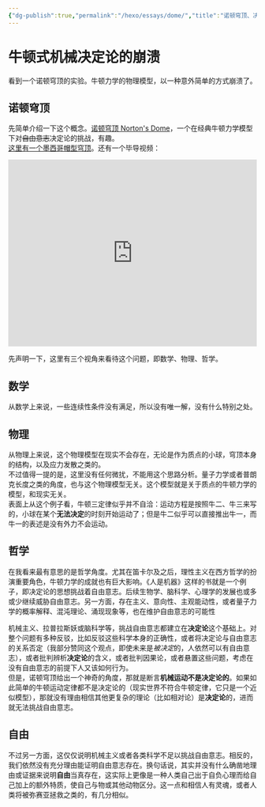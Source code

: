 ```yaml
---
{"dg-publish":true,"permalink":"/hexo/essays/dome/","title":"诺顿穹顶、决定论与自由意志","tags":["science","philosophy","life","free"],"created":"2025-06-16T14:31:18.937+08:00"}
---
```



# 牛顿式机械决定论的崩溃

看到一个诺顿穹顶的实验。牛顿力学的物理模型，以一种意外简单的方式崩溃了。

## 诺顿穹顶

先简单介绍一下这个概念。[诺顿穹顶 Norton's Dome](https://www.zhihu.com/question/397610640/answer/2617547404)，一个在经典牛顿力学模型下对<s>自由意志</s>决定论的挑战，有趣。  
[这里有一个墨西哥帽型穹顶](https://www.douban.com/note/836428024/?_i=8594614QoOgRwS)。还有一个毕导视频：

<div style="position: relative; width: 100%; height: 0; padding-bottom: 75%;"><iframe src="https://player.bilibili.com/player.html?isOutside=true&aid=707821752&bvid=BV18Q4y1E7i7&cid=1381483446&p=1&autoplay=0" scrolling="no" border="0" frameborder="no" framespacing="0" allowfullscreen="true" style="position: absolute; width: 100%; height: 100%; left: 0; top: 0;"> </iframe></div>

先声明一下，这里有三个视角来看待这个问题，即数学、物理、哲学。

## 数学

从数学上来说，一些连续性条件没有满足，所以没有唯一解，没有什么特别之处。

## 物理

从物理上来说，这个物理模型在现实不会存在，无论是作为质点的小球，穹顶本身的结构，以及应力发散之类的。  
不过值得一提的是，这里没有任何微扰，不能用这个思路分析。量子力学或者普朗克长度之类的角度，也与这个物理模型无关。这个模型就是关于质点的牛顿力学的模型，和现实无关。  
表面上从这个例子看，牛顿三定律似乎并不自洽：运动方程是按照牛二、牛三来写的，小球在某个**无法决定**的时刻开始运动了；但是牛二似乎可以直接推出牛一，而牛一的表述是没有外力不会运动。

## 哲学

在我看来最有意思的是哲学角度。尤其在笛卡尔及之后，理性主义在西方哲学的扮演重要角色，牛顿力学的成就也有巨大影响。《人是机器》这样的书就是一个例子，即决定论的思想挑战着自由意志。后续生物学、脑科学、心理学的发展也或多或少继续威胁自由意志。另一方面，存在主义、意向性、主观能动性，或者量子力学的概率解释、混沌理论、涌现现象等，也在维护自由意志的可能性

机械主义、拉普拉斯妖或脑科学等，挑战自由意志都建立在**决定论**这个基础上。对整个问题有多种反驳，比如反驳这些科学本身的正确性，或者将决定论与自由意志的关系否定（我部分赞同这个观点，即使未来是*被决定*的，人依然可以有自由意志），或者批判辨析**决定论**的含义，或者批判因果论，或者悬置这些问题，考虑在没有自由意志的前提下人又该如何行为。  
但是，诺顿穹顶给出一个神奇的角度，那就是断言**机械运动不是决定论的**。如果如此简单的牛顿运动定律都不是决定论的（现实世界不符合牛顿定律，它只是一个近似模型），那就没有理由相信其他更复杂的理论（比如相对论）是**决定论**的，进而就无法挑战自由意志。

## 自由

不过另一方面，这仅仅说明机械主义或者各类科学不足以挑战自由意志。相反的，我们依然没有充分理由能证明自由意志存在。换句话说，其实并没有什么确凿地理由或证据来说明**自由**当真存在，这实际上更像是一种人类自己出于自负心理而给自己加上的额外特质，使自己与物或其他动物区分。这一点和相信人有灵魂，或者人类将被弥赛亚拯救之类的，有几分相似。
